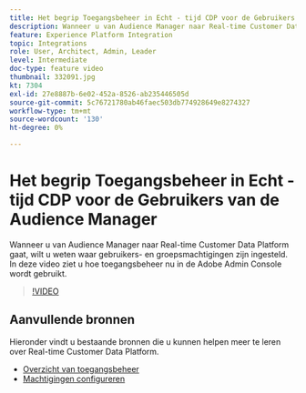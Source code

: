 ```yaml
---
title: Het begrip Toegangsbeheer in Echt - tijd CDP voor de Gebruikers van de Audience Manager
description: Wanneer u van Audience Manager naar Real-time Customer Data Platform gaat, wilt u weten waar gebruikers- en groepsmachtigingen zijn ingesteld. In deze video ziet u hoe toegangsbeheer nu in de Adobe Admin Console wordt gebruikt.
feature: Experience Platform Integration
topic: Integrations
role: User, Architect, Admin, Leader
level: Intermediate
doc-type: feature video
thumbnail: 332091.jpg
kt: 7304
exl-id: 27e8887b-6e02-452a-8526-ab235446505d
source-git-commit: 5c76721780ab46faec503db774928649e8274327
workflow-type: tm+mt
source-wordcount: '130'
ht-degree: 0%

---
```


# Het begrip Toegangsbeheer in Echt - tijd CDP voor de Gebruikers van de Audience Manager

Wanneer u van Audience Manager naar Real-time Customer Data Platform gaat, wilt u weten waar gebruikers- en groepsmachtigingen zijn ingesteld. In deze video ziet u hoe toegangsbeheer nu in de Adobe Admin Console wordt gebruikt.

>[!VIDEO](https://video.tv.adobe.com/v/332091/?quality=12&learn=on)

## Aanvullende bronnen

Hieronder vindt u bestaande bronnen die u kunnen helpen meer te leren over Real-time Customer Data Platform.

* [Overzicht van toegangsbeheer](https://experienceleague.adobe.com/docs/experience-platform/access-control/home.html?lang=en#access-control-hierarchy-and-workflow)
* [Machtigingen configureren](https://experienceleague.adobe.com/docs/platform-learn/getting-started-for-data-architects-and-data-engineers/configure-permissions.html?lang=en)
